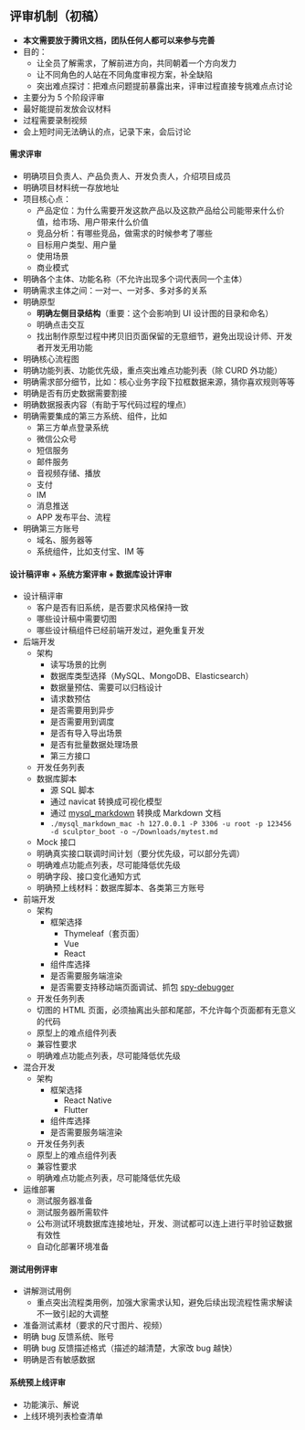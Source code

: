 
## 评审机制（初稿）

- **本文需要放于腾讯文档，团队任何人都可以来参与完善**
- 目的：
    - 让全员了解需求，了解前进方向，共同朝着一个方向发力
    - 让不同角色的人站在不同角度审视方案，补全缺陷
    - 突出难点探讨：把难点问题提前暴露出来，评审过程直接专挑难点点讨论
- 主要分为 5 个阶段评审
- 最好能提前发放会议材料
- 过程需要录制视频
- 会上短时间无法确认的点，记录下来，会后讨论


#### 需求评审

- 明确项目负责人、产品负责人、开发负责人，介绍项目成员
- 明确项目材料统一存放地址
- 项目核心点：
    - 产品定位：为什么需要开发这款产品以及这款产品给公司能带来什么价值，给市场、用户带来什么价值
    - 竞品分析：有哪些竞品，做需求的时候参考了哪些
    - 目标用户类型、用户量
    - 使用场景
    - 商业模式
- 明确各个主体、功能名称（不允许出现多个词代表同一个主体）
- 明确需求主体之间：一对一、一对多、多对多的关系
- 明确原型
    - **明确左侧目录结构**（重要：这个会影响到 UI 设计图的目录和命名）
    - 明确点击交互
    - 找出制作原型过程中拷贝旧页面保留的无意细节，避免出现设计师、开发者开发无用功能
- 明确核心流程图
- 明确功能列表、功能优先级，重点突出难点功能列表（除 CURD 外功能）
- 明确需求部分细节，比如：核心业务字段下拉框数据来源，猜你喜欢规则等等
- 明确是否有历史数据需要割接
- 明确数据报表内容（有助于写代码过程的埋点）
- 明确需要集成的第三方系统、组件，比如
    - 第三方单点登录系统
    - 微信公众号
    - 短信服务
    - 邮件服务
    - 音视频存储、播放
    - 支付
    - IM
    - 消息推送
    - APP 发布平台、流程
- 明确第三方账号
    - 域名、服务器等
    - 系统组件，比如支付宝、IM 等

#### 设计稿评审 + 系统方案评审 + 数据库设计评审

- 设计稿评审
    - 客户是否有旧系统，是否要求风格保持一致
    - 哪些设计稿中需要切图
    - 哪些设计稿组件已经前端开发过，避免重复开发
- 后端开发
    - 架构
        - 读写场景的比例
        - 数据库类型选择（MySQL、MongoDB、Elasticsearch）
        - 数据量预估、需要可以归档设计
        - 请求数预估
        - 是否需要用到异步
        - 是否需要用到调度
        - 是否有导入导出场景
        - 是否有批量数据处理场景
        - 第三方接口
    - 开发任务列表
    - 数据库脚本
        - 源 SQL 脚本
        - 通过 navicat 转换成可视化模型
        - 通过 [mysql_markdown](https://github.com/alicfeng/mysql_markdown) 转换成 Markdown 文档
        - `./mysql_markdown_mac -h 127.0.0.1 -P 3306 -u root -p 123456 -d sculptor_boot -o ~/Downloads/mytest.md`
    - Mock 接口
    - 明确真实接口联调时间计划（要分优先级，可以部分先调）
    - 明确难点功能点列表，尽可能降低优先级
    - 明确字段、接口变化通知方式
    - 明确预上线材料：数据库脚本、各类第三方账号
- 前端开发
    - 架构
        - 框架选择
            - Thymeleaf（套页面）
            - Vue
            - React
        - 组件库选择
        - 是否需要服务端渲染
        - 是否需要支持移动端页面调试、抓包 [spy-debugger](https://github.com/wuchangming/spy-debugger)
    - 开发任务列表
    - 切图的 HTML 页面，必须抽离出头部和尾部，不允许每个页面都有无意义的代码
    - 原型上的难点组件列表
    - 兼容性要求
    - 明确难点功能点列表，尽可能降低优先级
- 混合开发
    - 架构
        - 框架选择
            - React Native
            - Flutter
        - 组件库选择
        - 是否需要服务端渲染
    - 开发任务列表
    - 原型上的难点组件列表
    - 兼容性要求
    - 明确难点功能点列表，尽可能降低优先级
- 运维部署
    - 测试服务器准备
    - 测试服务器所需软件
    - 公布测试环境数据库连接地址，开发、测试都可以连上进行平时验证数据有效性
    - 自动化部署环境准备


#### 测试用例评审

- 讲解测试用例
    - 重点突出流程类用例，加强大家需求认知，避免后续出现流程性需求解读不一致引起的大调整
- 准备测试素材（要求的尺寸图片、视频）
- 明确 bug 反馈系统、账号
- 明确 bug 反馈描述格式（描述的越清楚，大家改 bug 越快）
- 明确是否有敏感数据

#### 系统预上线评审

- 功能演示、解说
- 上线环境列表检查清单
